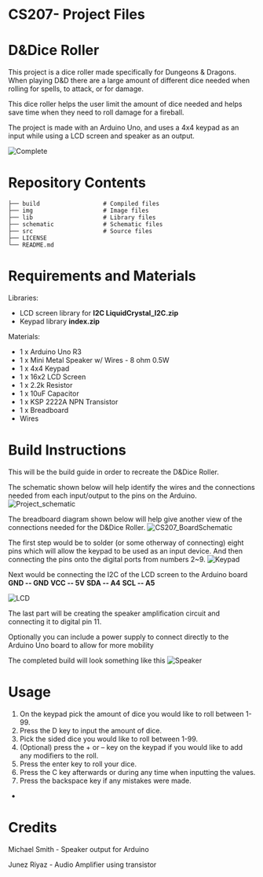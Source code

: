 # CS207- Project Files
# D&Dice Roller

This project is a dice roller made specifically for Dungeons & Dragons. When playing D&D there are a large amount of different dice needed when rolling for spells, to attack, or for damage. 

This dice roller helps the user limit the amount of dice needed and helps save time when they need to roll damage for a fireball.

The project is made with an Arduino Uno, and uses a 4x4 keypad as an input while using a LCD screen and speaker as an output.

![Complete](https://github.com/pandacake59/CS207-Files/blob/master/img/Complete.jpg)

Repository Contents
===================

    ├── build                  # Compiled files 
    ├── img                    # Image files
    ├── lib                    # Library files
    ├── schematic              # Schematic files
    ├── src                    # Source files
    ├── LICENSE
    └── README.md

Requirements and Materials
===================
Libraries:
* LCD screen library for **I2C LiquidCrystal_I2C.zip**
* Keypad library **index.zip**

Materials:
* 1 x Arduino Uno R3
* 1 x Mini Metal Speaker w/ Wires - 8 ohm 0.5W
* 1 x 4x4 Keypad
* 1 x 16x2 LCD Screen
* 1 x 2.2k Resistor
* 1 x 10uF Capacitor
* 1 x KSP 2222A NPN Transistor
* 1 x Breadboard
* Wires

Build Instructions
===================
This will be the build guide in order to recreate the D&Dice Roller.

The schematic shown below will help identify the wires and the connections needed from each input/output to the pins on the Arduino.
![Project_schematic](https://github.com/pandacake59/CS207-Files/blob/master/img/Project_schematic.jpg)

The breadboard diagram shown below will help give another view of the connections needed for the D&Dice Roller.
![CS207_BoardSchematic](https://github.com/pandacake59/CS207-Files/blob/master/img/CS207_BoardSchematic.png)

The first step would be to solder (or some otherway of connecting) eight pins which will allow the keypad to be used as an input device. And then connecting the pins onto the digital ports from numbers 2~9.
![Keypad](https://github.com/pandacake59/CS207-Files/blob/master/img/Speaker.jpg)

Next would be connecting the I2C of the LCD screen to the Arduino board
**GND -- GND**
**VCC -- 5V**
**SDA -- A4**
**SCL -- A5**

![LCD](https://github.com/pandacake59/CS207-Files/blob/master/img/LCD.jpg)

The last part will be creating the speaker amplification circuit and connecting it to digital pin 11.

Optionally you can include a power supply to connect directly to the Arduino Uno board to allow for more mobility

The completed build will look something like this
![Speaker](https://github.com/pandacake59/CS207-Files/blob/master/img/Speaker.jpg)


Usage
===================
1.	On the keypad pick the amount of dice you would like to roll between 1-99.
2.	Press the D key to input the amount of dice.
3.	Pick the sided dice you would like to roll between 1-99.
4.	(Optional) press the + or – key on the keypad if you would like to add any modifiers to the roll.
5.	Press the enter key to roll your dice.
6.	Press the C key afterwards or during any time when inputting the values.
7.	Press the backspace key if any mistakes were made.

*

Credits
===================
Michael Smith - Speaker output for Arduino

Junez Riyaz - Audio Amplifier using transistor

